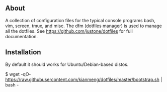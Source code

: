 About
-----
A collection of configuration files for the typical console programs bash, vim,
screen, tmux, and misc. The dfm (dotfiles manager) is used to manage all the
dotfiles.  See https://github.com/justone/dotfiles for full documentation.

Installation
------------
By default it should works for Ubuntu/Debian-based distos.

$ wget -qO- https://raw.githubusercontent.com/kianmeng/dotfiles/master/bootstrap.sh | bash -

